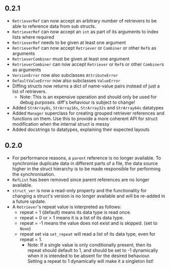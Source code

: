 ## 0.2.1

- `RetrieverRef` can now accept an arbitrary number of retrievers to be able to reference data from sub structs.
- `RetrieverRef` can now accept an `int` as part of its arguments to index lists where required
- `RetrieverRef` needs to be given at least one argument
- `RetrieverRef` can now accept `Retriever` or `Combiner` or other `Ref`s as arguments
- `RetrieverCombiner` must be given at least one argument
- `RetrieverCombiner` can now accept `Retriever` or `Ref`s or other `Combiner`s as arguments
- `VersionError` now also subclasses `AttributeError`
- `DefaultValueError` now also subclasses `ValueError`
- Diffing structs now returns a dict of name-value pairs instead of just a list of retrievers.
  - Note: This is an expensive operation and should only be used for debug purposes. diff's behaviour is subject to change!
- Added `StrArray8s`, `StrArray16s`, `StrArray32s` and `StrArray64s` datatypes
- Added `Manager` superclass for creating grouped retriever references and functions on them. Use this to provide a more coherent API
    for struct modification when the internal struct is messy
- Added docstrings to datatypes, explaining their expected layouts

## 0.2.0

- For performance reasons, a `parent` reference is no longer available. To synchronise duplicate data in different parts of a file, the data source higher in the struct hierarchy is to be made responsible for performing the synchronisation.
- `RefList` has been removed since parent references are no longer available.
- `struct_ver` is now a read-only property and the functionality for changing a struct's version is no longer available and will be re-added in a future update.
- A `Retriever`'s repeat value is interpreted as follows:
  - repeat = 1 (default) means its data type is read once.
  - repeat = 0 or > 1 means it is a list of its data type.
  - repeat = -1 means the value does not exist and is skipped. (set to `None`)
  - repeat set via `set_repeat` will read a list of its data type, even for repeat = 1.
    - Note: If a single value is only conditionally present, then its repeat should default to 1, and should be set to -1 dynamically when it is intended to be absent for the desired behaviour. Setting a repeat to 1 dynamically will make it a singleton list!
